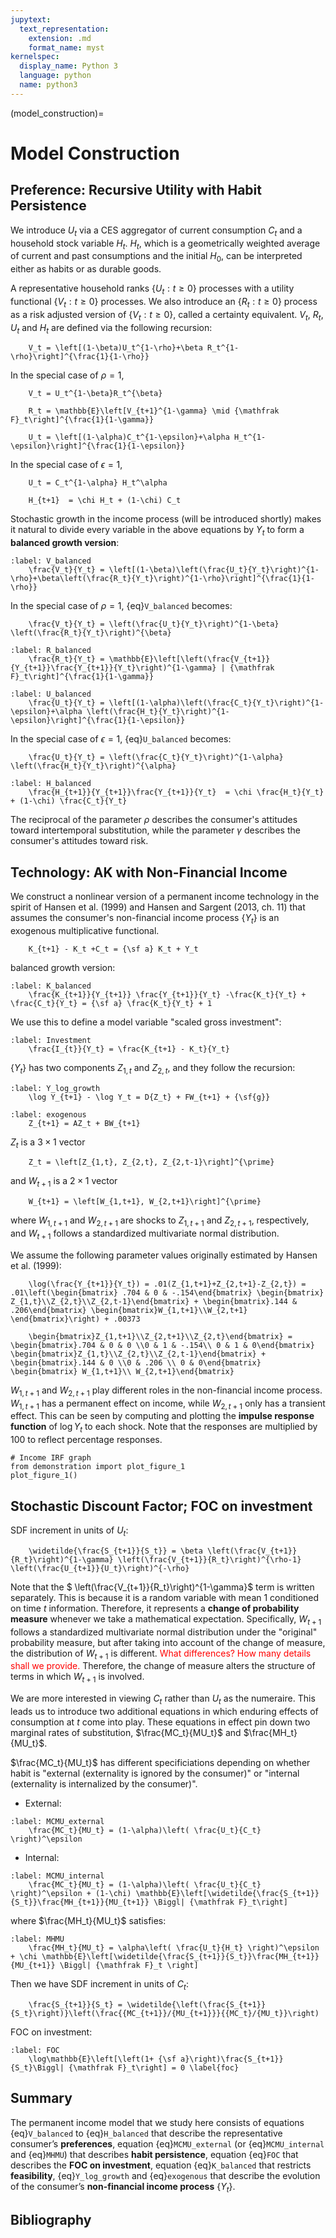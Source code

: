 ```yaml
---
jupytext:
  text_representation:
    extension: .md
    format_name: myst
kernelspec:
  display_name: Python 3
  language: python
  name: python3
---
```


(model_construction)=

# Model Construction
## Preference: Recursive Utility with Habit Persistence

We introduce $U_t$ via a CES aggregator of current consumption $C_t$ and a household stock variable $H_t$. $H_t$, which is a geometrically weighted average of current and past consumptions and the initial $H_0$, can be interpreted either as habits or as durable goods.

A representative household ranks $\{U_t: t\geq 0\}$ processes with a utility functional $\{V_t: t\geq 0\}$ processes. We also introduce an $\{R_t: t\geq 0\}$ process as a risk adjusted version of  $\{V_t: t\geq 0\}$, called a certainty equivalent. $V_t$, $R_t$, $U_t$ and $H_t$ are defined via the following recursion:

```{math}
    V_t = \left[(1-\beta)U_t^{1-\rho}+\beta R_t^{1-\rho}\right]^{\frac{1}{1-\rho}} 
```

In the special case of $\rho = 1$,

```{math}
    V_t = U_t^{1-\beta}R_t^{\beta} 
```

```{math}
    R_t = \mathbb{E}\left[V_{t+1}^{1-\gamma} \mid {\mathfrak F}_t\right]^{\frac{1}{1-\gamma}} 
```

```{math}
    U_t = \left[(1-\alpha)C_t^{1-\epsilon}+\alpha H_t^{1-\epsilon}\right]^{\frac{1}{1-\epsilon}} 
```

In the special case of $\epsilon = 1$,

```{math}
    U_t = C_t^{1-\alpha} H_t^\alpha
```

```{math}
    H_{t+1}  = \chi H_t + (1-\chi) C_t 
```

Stochastic growth in the income process (will be introduced shortly) makes it natural to divide every variable in the above equations by $Y_t$ to form a **balanced growth version**: 

```{math}
:label: V_balanced
    \frac{V_t}{Y_t} = \left[(1-\beta)\left(\frac{U_t}{Y_t}\right)^{1-\rho}+\beta\left(\frac{R_t}{Y_t}\right)^{1-\rho}\right]^{\frac{1}{1-\rho}}
```

In the special case of $\rho = 1$, {eq}`V_balanced` becomes:

```{math}
    \frac{V_t}{Y_t} = \left(\frac{U_t}{Y_t}\right)^{1-\beta} \left(\frac{R_t}{Y_t}\right)^{\beta}
```

```{math}
:label: R_balanced
    \frac{R_t}{Y_t} = \mathbb{E}\left[\left(\frac{V_{t+1}}{Y_{t+1}}\frac{Y_{t+1}}{Y_t}\right)^{1-\gamma} | {\mathfrak F}_t\right]^{\frac{1}{1-\gamma}}
```

```{math}
:label: U_balanced
    \frac{U_t}{Y_t} = \left[(1-\alpha)\left(\frac{C_t}{Y_t}\right)^{1-\epsilon}+\alpha \left(\frac{H_t}{Y_t}\right)^{1-\epsilon}\right]^{\frac{1}{1-\epsilon}}
```

In the special case of $\epsilon = 1$, {eq}`U_balanced` becomes:

```{math}
    \frac{U_t}{Y_t} = \left(\frac{C_t}{Y_t}\right)^{1-\alpha} \left(\frac{H_t}{Y_t}\right)^{\alpha}
```

```{math}
:label: H_balanced
    \frac{H_{t+1}}{Y_{t+1}}\frac{Y_{t+1}}{Y_t}  = \chi \frac{H_t}{Y_t} + (1-\chi) \frac{C_t}{Y_t}
```

The reciprocal of the parameter $\rho$ describes the consumer's attitudes toward intertemporal substitution, while the parameter $\gamma$ describes the consumer's attitudes toward risk.

##  Technology: AK with Non-Financial Income

We construct a nonlinear version of a permanent income technology in the spirit of Hansen et al. (1999) and Hansen and Sargent (2013, ch. 11) that assumes the consumer's non-financial income process $\left\{Y_t\right\}$ is an exogenous multiplicative functional.

```{math}
    K_{t+1} - K_t +C_t = {\sf a} K_t + Y_t
```

balanced growth version:

```{math}
:label: K_balanced
    \frac{K_{t+1}}{Y_{t+1}} \frac{Y_{t+1}}{Y_t} -\frac{K_t}{Y_t} + \frac{C_t}{Y_t} = {\sf a} \frac{K_t}{Y_t} + 1
```

We use this to define a model variable "scaled gross investment":

```{math}
:label: Investment
    \frac{I_{t}}{Y_t} = \frac{K_{t+1} - K_t}{Y_t}
```

$\left\{Y_t\right\}$ has two components $Z_{1,t}$ and $Z_{2,t}$, and they follow the recursion:

```{math}
:label: Y_log_growth
    \log Y_{t+1} - \log Y_t = D{Z_t} + FW_{t+1} + {\sf{g}}
```

```{math}
:label: exogenous
    Z_{t+1} = AZ_t + BW_{t+1}
```


$Z_t$ is a $3 \times 1$ vector 
```{math}
    Z_t = \left[Z_{1,t}, Z_{2,t}, Z_{2,t-1}\right]^{\prime}
```

and $W_{t+1}$ is a $2 \times 1$ vector
```{math}
    W_{t+1} = \left[W_{1,t+1}, W_{2,t+1}\right]^{\prime}
``` 

where $W_{1,t+1}$ and $W_{2,t+1}$ are shocks to $Z_{1,t+1}$ and $Z_{2,t+1}$, respectively, and $W_{t+1}$  follows a standardized multivariate normal distribution.

We assume the following parameter values originally estimated by Hansen et al. (1999):

```{math}
    \log(\frac{Y_{t+1}}{Y_t}) = .01(Z_{1,t+1}+Z_{2,t+1}-Z_{2,t}) = .01\left(\begin{bmatrix} .704 & 0 & -.154\end{bmatrix} \begin{bmatrix} Z_{1,t}\\Z_{2,t}\\Z_{2,t-1}\end{bmatrix} + \begin{bmatrix}.144 & .206\end{bmatrix} \begin{bmatrix}W_{1,t+1}\\W_{2,t+1} \end{bmatrix}\right) + .00373
```
```{math}
    \begin{bmatrix}Z_{1,t+1}\\Z_{2,t+1}\\Z_{2,t}\end{bmatrix} = \begin{bmatrix}.704 & 0 & 0 \\0 & 1 & -.154\\ 0 & 1 & 0\end{bmatrix} \begin{bmatrix}Z_{1,t}\\Z_{2,t}\\Z_{2,t-1}\end{bmatrix} + \begin{bmatrix}.144 & 0 \\0 & .206 \\ 0 & 0\end{bmatrix} \begin{bmatrix} W_{1,t+1}\\ W_{2,t+1}\end{bmatrix}
```

$W_{1,t+1}$ and $W_{2,t+1}$ play different roles in the non-financial income process. $W_{1,t+1}$ has a permanent effect on income, while $W_{2,t+1}$ only has a transient effect. This can be seen by computing and plotting the **impulse response function** of $\log Y_t$ to each shock. Note that the responses are multiplied by 100 to reflect percentage responses.

```{code-cell} python3
# Income IRF graph
from demonstration import plot_figure_1
plot_figure_1()
```

## Stochastic Discount Factor; FOC on investment

SDF increment in units of $U_t$:
```{math}
    \widetilde{\frac{S_{t+1}}{S_t}} = \beta \left(\frac{V_{t+1}}{R_t}\right)^{1-\gamma} \left(\frac{V_{t+1}}{R_t}\right)^{\rho-1} \left(\frac{U_{t+1}}{U_t}\right)^{-\rho}
``` 

Note that the $ \left(\frac{V_{t+1}}{R_t}\right)^{1-\gamma}$ term is written separately. This is because it is a random variable with mean 1 conditioned on time $t$ information. Therefore, it represents a **change of probability measure** whenever we take a mathematical expectation. Specifically, $W_{t+1}$  follows a standardized multivariate  normal distribution under the "original" probability measure, but after taking into account of the change of measure, the distribution of $W_{t+1}$ is different. <font color='red'>What differences? How many details shall we provide.</font> Therefore, the change of measure alters the structure of terms in which $W_{t+1}$ is involved.

We are more interested in viewing $C_t$ rather than $U_t$ as the numeraire. This leads us to introduce two additional equations in which enduring effects of consumption at $t$ come into play. These equations in effect pin down two marginal rates of substitution, $\frac{MC_t}{MU_t}$ and $\frac{MH_t}{MU_t}$. 

$\frac{MC_t}{MU_t}$ has different specificiations depending on whether habit is "external (externality is ignored by the consumer)" or "internal (externality is internalized by the consumer)".

- External:
```{math}
:label: MCMU_external
    \frac{MC_t}{MU_t} = (1-\alpha)\left( \frac{U_t}{C_t} \right)^\epsilon
``` 
- Internal:
```{math}
:label: MCMU_internal
    \frac{MC_t}{MU_t} = (1-\alpha)\left( \frac{U_t}{C_t} \right)^\epsilon + (1-\chi) \mathbb{E}\left[\widetilde{\frac{S_{t+1}}{S_t}}\frac{MH_{t+1}}{MU_{t+1}} \Biggl| {\mathfrak F}_t\right]
``` 
where $\frac{MH_t}{MU_t}$ satisfies:
```{math}
:label: MHMU
    \frac{MH_t}{MU_t} = \alpha\left( \frac{U_t}{H_t} \right)^\epsilon + \chi \mathbb{E}\left[\widetilde{\frac{S_{t+1}}{S_t}}\frac{MH_{t+1}}{MU_{t+1}} \Biggl| {\mathfrak F}_t \right]
``` 

Then we have SDF increment in units of $C_t$:

```{math}
    \frac{S_{t+1}}{S_t} = \widetilde{\left(\frac{S_{t+1}}{S_t}\right)}\left(\frac{{MC_{t+1}}/{MU_{t+1}}}{{MC_t}/{MU_t}}\right)
``` 

FOC on investment:

```{math}
:label: FOC
    \log\mathbb{E}\left[\left(1+ {\sf a}\right)\frac{S_{t+1}}{S_t}\Biggl| {\mathfrak F}_t\right] = 0 \label{foc}
```

## Summary

The permanent income model that we study here consists of equations {eq}`V_balanced` to {eq}`H_balanced` that describe the representative consumer’s **preferences**, equation {eq}`MCMU_external` (or {eq}`MCMU_internal` and {eq}`MHMU`) that describes **habit persistence**, equation {eq}`FOC` that describes the **FOC on investment**, equation {eq}`K_balanced` that restricts **feasibility**, {eq}`Y_log_growth` and {eq}`exogenous` that describe the evolution of the consumer’s **non-financial income process** $\left\{Y_t\right\}$.


## Bibliography

```{bibliography} ../_bibliography/references.bib
```
